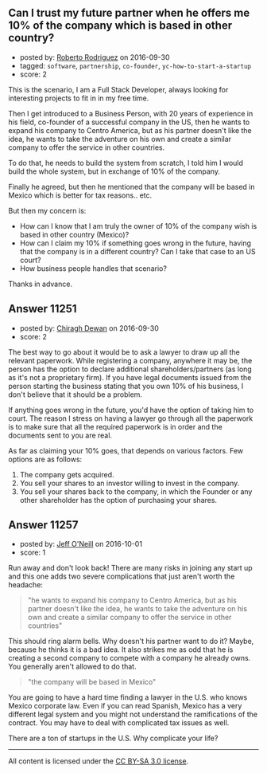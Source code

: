 ## Can I trust my future partner when he offers me 10% of the company which is based in other country?

- posted by: [Roberto Rodriguez](https://stackexchange.com/users/4108798/roberto-rodriguez) on 2016-09-30
- tagged: `software`, `partnership`, `co-founder`, `yc-how-to-start-a-startup`
- score: 2

<p>This is the scenario, I am a Full Stack Developer, always looking for interesting projects to fit in in my free time. </p>

<p>Then I get introduced to a Business Person, with 20 years of experience in his field, co-founder of a successful company in the US, then he wants to expand his company to Centro America, but as his partner doesn't like the idea, he wants to take the adventure on his own and create a similar company to offer the service in other countries.</p>

<p>To do that, he needs to build the system from scratch, I told him I would build the whole system, but in exchange of 10% of the company. </p>

<p>Finally he agreed, but then he mentioned that the company will be based in Mexico which is better for tax reasons.. etc.</p>

<p>But then my concern is:</p>

<ul>
<li>How can I know that I am truly the owner of 10% of the company wish
is based in other country (Mexico)? </li>
<li>How can I claim my 10% if something goes wrong in the future, having that the company is in a different country? Can I take that case to an US court?  </li>
<li>How business people handles that scenario?</li>
</ul>

<p>Thanks in advance.</p>



## Answer 11251

- posted by: [Chiragh Dewan](https://stackexchange.com/users/9254789/chiragh-dewan) on 2016-09-30
- score: 2

<p>The best way to go about it would be to ask a lawyer to draw up all the relevant paperwork. While registering a company, anywhere it may be, the person has the option to declare additional shareholders/partners (as long as it's not a proprietary firm). If you have legal documents issued from the person starting the business stating that you own 10% of his business, I don't believe that it should be a problem. </p>

<p>If anything goes wrong in the future, you'd have the option of taking him to court. The reason I stress on having a lawyer go through all the paperwork is to make sure that all the required paperwork is in order and the documents sent to you are real.</p>

<p>As far as claiming your 10% goes, that depends on various factors. Few options are as follows:</p>

<ol>
<li>The company gets acquired. </li>
<li>You sell your shares to an investor willing to invest in the company.</li>
<li>You sell your shares back to the company, in which the Founder or any other shareholder has the option of purchasing your shares. </li>
</ol>



## Answer 11257

- posted by: [Jeff O'Neill](https://stackexchange.com/users/46273/jeff-o-neill) on 2016-10-01
- score: 1

<p>Run away and don't look back!  There are many risks in joining any start up and this one adds two severe complications that just aren't worth the headache:</p>

<blockquote>
  <p>"he wants to expand his company to Centro America, but as his partner
  doesn't like the idea, he wants to take the adventure on his own and
  create a similar company to offer the service in other countries"</p>
</blockquote>

<p>This should ring alarm bells. Why doesn't his partner want to do it?  Maybe, because he thinks it is a bad idea.  It also strikes me as odd that he is creating a second company to compete with a company he already owns.  You generally aren't allowed to do that.</p>

<blockquote>
  <p>"the company will be based in Mexico"</p>
</blockquote>

<p>You are going to have a hard time finding a lawyer in the U.S. who knows Mexico corporate law.  Even if you can read Spanish, Mexico has a very different legal system and you might not understand the ramifications of the contract.  You may have to deal with complicated tax issues as well.</p>

<p>There are a ton of startups in the U.S.  Why complicate your life?</p>




---

All content is licensed under the [CC BY-SA 3.0 license](https://creativecommons.org/licenses/by-sa/3.0/).
